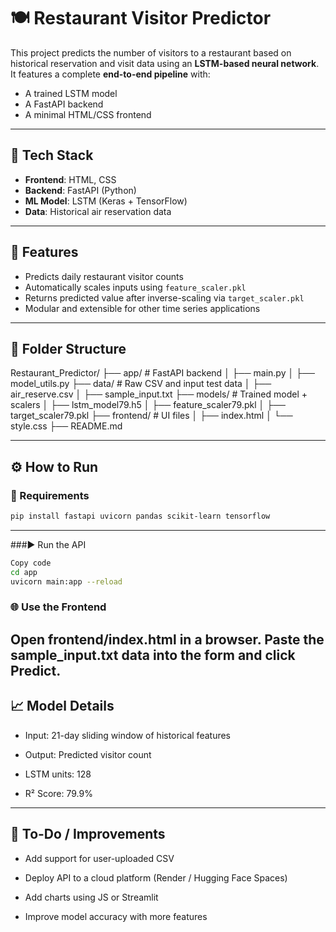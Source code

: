 # 🍽️ Restaurant Visitor Predictor

This project predicts the number of visitors to a restaurant based on historical reservation and visit data using an **LSTM-based neural network**. It features a complete **end-to-end pipeline** with:

- A trained LSTM model
- A FastAPI backend
- A minimal HTML/CSS frontend

---

## 🚀 Tech Stack

- **Frontend**: HTML, CSS  
- **Backend**: FastAPI (Python)  
- **ML Model**: LSTM (Keras + TensorFlow)  
- **Data**: Historical air reservation data  

---

## 🧠 Features

- Predicts daily restaurant visitor counts
- Automatically scales inputs using `feature_scaler.pkl`
- Returns predicted value after inverse-scaling via `target_scaler.pkl`
- Modular and extensible for other time series applications

---

## 📁 Folder Structure

Restaurant_Predictor/
├── app/ # FastAPI backend
│ ├── main.py
│ ├── model_utils.py
├── data/ # Raw CSV and input test data
│ ├── air_reserve.csv
│ ├── sample_input.txt
├── models/ # Trained model + scalers
│ ├── lstm_model79.h5
│ ├── feature_scaler79.pkl
│ ├── target_scaler79.pkl
├── frontend/ # UI files
│ ├── index.html
│ └── style.css
├── README.md


---

## ⚙️ How to Run

### 🔧 Requirements

```bash
pip install fastapi uvicorn pandas scikit-learn tensorflow
```
---

###▶️ Run the API
```bash
Copy code
cd app
uvicorn main:app --reload
```
### 🌐 Use the Frontend
Open frontend/index.html in a browser.
Paste the sample_input.txt data into the form and click Predict.
---
## 📈 Model Details
- Input: 21-day sliding window of historical features

- Output: Predicted visitor count

- LSTM units: 128

- R² Score: 79.9%

---

## 📌 To-Do / Improvements
- Add support for user-uploaded CSV

- Deploy API to a cloud platform (Render / Hugging Face Spaces)

- Add charts using JS or Streamlit

- Improve model accuracy with more features

